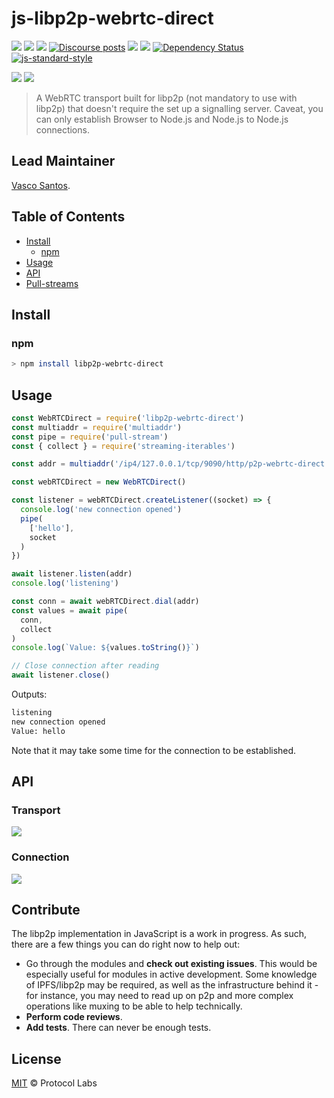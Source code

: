 # js-libp2p-webrtc-direct

[![](https://img.shields.io/badge/made%20by-Protocol%20Labs-blue.svg?style=flat-square)](http://protocol.ai)
[![](https://img.shields.io/badge/project-libp2p-yellow.svg?style=flat-square)](http://libp2p.io/)
[![](https://img.shields.io/badge/freenode-%23libp2p-yellow.svg?style=flat-square)](http://webchat.freenode.net/?channels=%23libp2p)
[![Discourse posts](https://img.shields.io/discourse/https/discuss.libp2p.io/posts.svg)](https://discuss.libp2p.io)
[![](https://img.shields.io/codecov/c/github/libp2p/js-libp2p-webrtc-direct.svg?style=flat-square)](https://codecov.io/gh/libp2p/js-libp2p-webrtc-direct)
[![](https://img.shields.io/travis/libp2p/js-libp2p-webrtc-direct.svg?style=flat-square)](https://travis-ci.com/libp2p/js-libp2p-webrtc-direct)
[![Dependency Status](https://david-dm.org/libp2p/js-libp2p-webrtc-direct.svg?style=flat-square)](https://david-dm.org/libp2p/js-libp2p-webrtc-direct) [![js-standard-style](https://img.shields.io/badge/code%20style-standard-brightgreen.svg?style=flat-square)](https://github.com/feross/standard)

![](https://raw.githubusercontent.com/libp2p/interface-connection/master/img/badge.png)
![](https://raw.githubusercontent.com/libp2p/interface-transport/master/img/badge.png)

> A WebRTC transport built for libp2p (not mandatory to use with libp2p) that doesn't require the set up a signalling server. Caveat, you can only establish Browser to Node.js and Node.js to Node.js connections.

## Lead Maintainer

[Vasco Santos](https://github.com/vasco-santos).

## Table of Contents

- [Install](#install)
  - [npm](#npm)
- [Usage](#usage)
- [API](#api)
- [Pull-streams](#pull-streams)


## Install

### npm

```bash
> npm install libp2p-webrtc-direct
```

## Usage

```js
const WebRTCDirect = require('libp2p-webrtc-direct')
const multiaddr = require('multiaddr')
const pipe = require('pull-stream')
const { collect } = require('streaming-iterables')

const addr = multiaddr('/ip4/127.0.0.1/tcp/9090/http/p2p-webrtc-direct')

const webRTCDirect = new WebRTCDirect()

const listener = webRTCDirect.createListener((socket) => {
  console.log('new connection opened')
  pipe(
    ['hello'],
    socket
  )
})

await listener.listen(addr)
console.log('listening')

const conn = await webRTCDirect.dial(addr)
const values = await pipe(
  conn,
  collect
)
console.log(`Value: ${values.toString()}`)

// Close connection after reading
await listener.close()
```

Outputs:

```sh
listening
new connection opened
Value: hello
```
Note that it may take some time for the connection to be established.

## API

### Transport

[![](https://raw.githubusercontent.com/libp2p/interface-transport/master/img/badge.png)](https://github.com/libp2p/interface-transport)

### Connection

[![](https://raw.githubusercontent.com/libp2p/interface-connection/master/img/badge.png)](https://github.com/libp2p/interface-connection)

## Contribute

The libp2p implementation in JavaScript is a work in progress. As such, there are a few things you can do right now to help out:

 - Go through the modules and **check out existing issues**. This would be especially useful for modules in active development. Some knowledge of IPFS/libp2p may be required, as well as the infrastructure behind it - for instance, you may need to read up on p2p and more complex operations like muxing to be able to help technically.
 - **Perform code reviews**.
 - **Add tests**. There can never be enough tests.

## License

[MIT](LICENSE) © Protocol Labs
